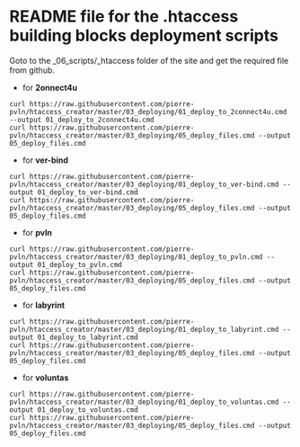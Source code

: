 # README file for the .htaccess building blocks deployment scripts

Goto to the _06_scripts/_htaccess folder of the site and get the required file from github.
- for __2onnect4u__
```batchfile
curl https://raw.githubusercontent.com/pierre-pvln/htaccess_creator/master/03_deploying/01_deploy_to_2connect4u.cmd --output 01_deploy_to_2connect4u.cmd
curl https://raw.githubusercontent.com/pierre-pvln/htaccess_creator/master/03_deploying/05_deploy_files.cmd --output 05_deploy_files.cmd
```
- for __ver-bind__
```batchfile
curl https://raw.githubusercontent.com/pierre-pvln/htaccess_creator/master/03_deploying/01_deploy_to_ver-bind.cmd --output 01_deploy_to_ver-bind.cmd
curl https://raw.githubusercontent.com/pierre-pvln/htaccess_creator/master/03_deploying/05_deploy_files.cmd --output 05_deploy_files.cmd
```
- for __pvln__
```batchfile
curl https://raw.githubusercontent.com/pierre-pvln/htaccess_creator/master/03_deploying/01_deploy_to_pvln.cmd --output 01_deploy_to_pvln.cmd
curl https://raw.githubusercontent.com/pierre-pvln/htaccess_creator/master/03_deploying/05_deploy_files.cmd --output 05_deploy_files.cmd
```
- for __labyrint__
```batchfile
curl https://raw.githubusercontent.com/pierre-pvln/htaccess_creator/master/03_deploying/01_deploy_to_labyrint.cmd --output 01_deploy_to_labyrint.cmd
curl https://raw.githubusercontent.com/pierre-pvln/htaccess_creator/master/03_deploying/05_deploy_files.cmd --output 05_deploy_files.cmd
```
- for __voluntas__
```batchfile
curl https://raw.githubusercontent.com/pierre-pvln/htaccess_creator/master/03_deploying/01_deploy_to_voluntas.cmd --output 01_deploy_to_voluntas.cmd
curl https://raw.githubusercontent.com/pierre-pvln/htaccess_creator/master/03_deploying/05_deploy_files.cmd --output 05_deploy_files.cmd
```
